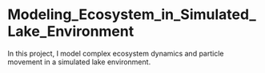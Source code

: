 # Modeling_Ecosystem_in_Simulated_Lake_Environment
In this project, I model complex ecosystem dynamics and particle movement in a simulated lake environment.

